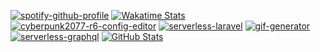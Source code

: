 [![spotify-github-profile][spotify_profile]][spotify_redirect] [![Wakatime Stats][wakatime_stats]][wakatime_profile]  
[![cyberpunk2077-r6-config-editor][cyberpunk2077_r6_config_editor]][aws_sam_php_repo]
[![serverless-laravel][serverless_laravel_stats]][serverless_laravel_repo]
[![gif-generator][gif_generator_stats]][gif_generator_repo]
[![serverless-graphql][serverless_graphql_stats]][serverless_graphql_repo]
[![GitHub Stats][github_stats]][github_stats_info]


[github_stats]: https://github-readme-stats.vercel.app/api?username=rdok&count_private=true&show_icons=true&theme=gruvbox&custom_title=Stats
[github_stats_info]: https://github.com/anuraghazra/github-readme-stats#github-stats-card
[wakatime_stats]: https://github-readme-stats.vercel.app/api/wakatime?username=rdok&theme=gruvbox&custom_title=Last%207%20Days&langs_count=15
[wakatime_profile]: https://wakatime.com/@rdok
[cyberpunk2077_r6_config_editor]: https://github-readme-stats.vercel.app/api/pin/?username=rdok&repo=cyberpunk2077-r6-config-editor&theme=gruvbox&=v3
[aws_sam_php_repo]: https://github.com/rdok/aws-sam-php
[serverless_laravel_stats]: https://github-readme-stats.vercel.app/api/pin/?username=rdok&repo=serverless-laravel&theme=gruvbox
[serverless_laravel_repo]: https://github.com/rdok/serverless-laravel
[gif_generator_stats]: https://github-readme-stats.vercel.app/api/pin/?username=rdok&repo=gif-generator&theme=gruvbox
[gif_generator_repo]: https://github.com/rdok/gif-generator
[serverless_graphql_stats]: https://github-readme-stats.vercel.app/api/pin/?username=rdok&repo=serverless-graphql&theme=gruvbox
[serverless_graphql_repo]: https://github.com/rdok/serverless-graphql
[spotify_profile]: https://spotify-github-profile.vercel.app/api/view?uid=r.dokollari&cover_image=true&theme=default&bar_color=53b14f&bar_color_cover=true
[spotify_redirect]: https://spotify-github-profile.vercel.app/api/view?uid=r.dokollari&redirect=true
